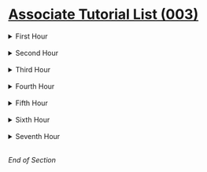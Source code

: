 # [Associate Tutorial List (003)](https://developer.hashicorp.com/terraform/tutorials/certification-associate-tutorials-003)


<details class="faq box"><summary>First Hour</summary>
<p>

<details class="faq box"><summary>What is Infrastructure as Code with Terraform?</summary>
<p>

[What is Infrastructure as Code with Terraform?](https://developer.hashicorp.com/terraform/tutorials/certification-associate-tutorials-003/infrastructure-as-code)
* Learn how infrastructure as code lets you safely build, change, and manage infrastructure. 
* Try Terraform.

</p>
</details>
<br />

<details class="faq box"><summary>Lock and Upgrade Provider Versions</summary>
<p>

[Lock and Upgrade Provider](https://developer.hashicorp.com/terraform/tutorials/certification-associate-tutorials-003/provider-versioning)
* Manage your provider versions using the dependency lock file. 
* Use version constraints to filter provider versions compatible with your configuration. Update your lock file to use a new provider version.

</p>
</details>
<br />

<details class="faq box"><summary>Build Infrastructure</summary>
<p>

[Build Infrastructure](https://developer.hashicorp.com/terraform/tutorials/certification-associate-tutorials-003/aws-build)
* Authenticate to AWS and create an EC2 instance under the AWS free tier. 
* Write and validate Terraform configuration, initialize a configuration directory, and plan and apply a configuration to create infrastructure.

</p>
</details>
<br />

<details class="faq box"><summary>Change Infrastructure</summary>
<p>

[Change Infrastructure](https://developer.hashicorp.com/terraform/tutorials/certification-associate-tutorials-003/aws-change)
* Modify EC2-instance configuration to use a different Ubuntu version. 
* Plan and apply the changes to re-provision a new instance that reflects the new configuration. 
* Learn how Terraform handles infrastructure change management.

</p>
</details>
<br />

<details class="faq box"><summary>Destroy Infrastructure</summary>
<p>

[Destroy Infrastructure](https://developer.hashicorp.com/terraform/tutorials/certification-associate-tutorials-003/aws-destroy)
* Destroy the AWS EC2 instance you created in the previous tutorials. 
* Evaluate the plan and confirm the destruction.

</p>
</details>
<br />

</p>
</details>
<br />

<details class="faq box"><summary>Second Hour</summary>
<p>

<details class="faq box"><summary>Store Remote State</summary>
<p>

[Store Remote State](https://developer.hashicorp.com/terraform/tutorials/certification-associate-tutorials-003/aws-remote)
* Configure Terraform to store state in Terraform Cloud. 
* Add a remote state block directly to configuration or set an environment variable to load remote state configuration when Terraform initializes.

</p>
</details>
<br />

<details class="faq box"><summary>Initialize Terraform Configuration</summary>
<p>

[Initialize Terraform Configuration](https://developer.hashicorp.com/terraform/tutorials/certification-associate-tutorials-003/init)
* Learn what Terraform does when you run `terraform init` in a working directory. 
* Initialize the backend, install providers, download modules, and explore the lock file and .terraform directory.

</p>
</details>
<br />

<details class="faq box"><summary>Create a Terraform Plan</summary>
<p>

[Create a Terraform Plan](https://developer.hashicorp.com/terraform/tutorials/certification-associate-tutorials-003/plan)
* Learn how Terraform constructs an execution plan. 
* Export a plan with the -out flag, review the plan contents, and apply a saved plan.

</p>
</details>
<br />

<details class="faq box"><summary>Apply Terraform Configuration</summary>
<p>

[Apply Terraform Configuration](https://developer.hashicorp.com/terraform/tutorials/certification-associate-tutorials-003/apply)
* Learn how Terraform applies configuration to change your infrastructure. 
* Provision a Docker container, introduce an apply error, note how Terraform handles errors, and perform basic troubleshooting.

</p>
</details>
<br />

<details class="faq box"><summary>Manage Terraform Versions</summary>
<p>

[Manage Terraform Versions](https://developer.hashicorp.com/terraform/tutorials/certification-associate-tutorials-003/versions)
* Update an existing configuration to work with a newer version of Terraform. 
* Use the required_version setting to pin the Terraform versions for your projects. 
* Manage different versions of Terraform across your team.

</p>
</details>
<br />

</p>
</details>
<br />

<details class="faq box"><summary>Third Hour</summary>
<p>

<details class="faq box"><summary>Customize Terraform Configuration with Variables</summary>
<p>

[Customize Terraform Configuration with Variables](https://developer.hashicorp.com/terraform/tutorials/certification-associate-tutorials-003/variables)
* Customize infrastructure for a web application with Terraform. 
* In this tutorial, you will use Terraform input variables, including lists, maps, strings, and booleans, to make the configuration for your infrastructure more flexible.

</p>
</details>
<br />

<details class="faq box"><summary>Protect Sensitive Input Variables</summary>
<p>

[Protect Sensitive Input Variables](https://developer.hashicorp.com/terraform/tutorials/certification-associate-tutorials-003/sensitive-variables)
* Protect sensitive values from accidental exposure using Terraform sensitive input variables. 
* Provision a web application with Terraform, and mark input variables as sensitive to restrict when Terraform prints them out to the console.

</p>
</details>
<br />

<details class="faq box"><summary>Output Data from Terraform</summary>
<p>

[Output Data from Terraform](https://developer.hashicorp.com/terraform/tutorials/certification-associate-tutorials-003/outputs)
* Output data about infrastructure with Terraform outputs. 
* Provision a web application with Terraform, and use output values to export data about your application's infrastructure. 
* Hide sensitive output values.

</p>
</details>
<br />

<details class="faq box"><summary>Query Data Sources</summary>
<p>

[Query Data Sources](https://developer.hashicorp.com/terraform/tutorials/certification-associate-tutorials-003/data-sources)
* Use a data source to configure an EC2 instance with an appropriate AMI for the current region. 
* Use a remote state data source to share data between Terraform projects and to support multiple availability zones.

</p>
</details>
<br />

<details class="faq box"><summary>Create Resource Dependencies</summary>
<p>

[Create Resource Dependencies](https://developer.hashicorp.com/terraform/tutorials/certification-associate-tutorials-003/dependencies)
* Create an implicit dependency between an EC2 instance and its Elastic IP using variable interpolation. 
* Create explicit dependencies on an S3 Bucket and SQS Queue with depends_on. 
* Learn how Terraform creates independent resources in parallel.

</p>
</details>
<br />

<details class="faq box"><summary>Perform Dynamic Operations with Functions</summary>
<p>

[Perform Dynamic Operations with Functions](https://developer.hashicorp.com/terraform/tutorials/certification-associate-tutorials-003/functions)
* Use templatefile and lookup functions to generate dynamic user data for an EC2 instance and find a region-specific AMI.

</p>
</details>
<br />

<details class="faq box"><summary>Create Dynamic Expressions</summary>
<p>

[Create Dynamic Expressions](https://developer.hashicorp.com/terraform/tutorials/certification-associate-tutorials-003/expressions)
* Make your Terraform configurations more dynamic and reusable with expressions. 
* Use locals to assign expressions to variables for reuse, conditionals to declare if/then scenarios, and the splat expression to return attributes from complex value types.

</p>
</details>
<br />

</p>
</details>
<br />

<details class="faq box"><summary>Fourth Hour</summary>
<p>

<details class="faq box"><summary>Modules Overview</summary>
<p>

[Modules Overview](https://developer.hashicorp.com/terraform/tutorials/certification-associate-tutorials-003/module)
* Read about how Terraform modules make configuration easier to organize, understand, reuse, and share. 
* Learn about the directory structure of a module, and how to call them.

</p>
</details>
<br />

<details class="faq box"><summary>Use Registry Modules in Configuration</summary>
<p>

[Use Registry Modules in Configuration](https://developer.hashicorp.com/terraform/tutorials/certification-associate-tutorials-003/module-use)
* Use modules from the public Terraform Registry to define an Amazon VPC containing two EC2 instances. 
* Select module and root input and output variables, install the modules, and apply the configuration.

</p>
</details>
<br />

<details class="faq box"><summary>Build and Use a Local Module</summary>
<p>

[Build and Use a Local Module](https://developer.hashicorp.com/terraform/tutorials/certification-associate-tutorials-003/module-create)
* Write a local module to create an Amazon S3 bucket hosting a static website. 
* Create a module directory, write the module configuration, variables, and outputs, and call the module from a root configuration.

</p>
</details>
<br />

<details class="faq box"><summary>Refactor Monolithic Terraform Configuration</summary>
<p>

[Refactor Monolithic Terraform Configuration](https://developer.hashicorp.com/terraform/tutorials/certification-associate-tutorials-003/organize-configuration)
* Deploy development and production versions of an S3-hosted static website. 
* Separate their configuration into files, directories, and workspaces, and explore the architectural trade-offs of each approach.

</p>
</details>
<br />

<details class="faq box"><summary>Module Creation - Recommended Pattern</summary>
<p>

[Module Creation - Recommended Pattern](https://developer.hashicorp.com/terraform/tutorials/certification-associate-tutorials-003/pattern-module-creation)
* Learn the architectural recommendations for module creation distilled from engagements with large enterprises using Terraform. 
* Use Terraform module best practices to scope, build, improve and consume Terraform modules.

</p>
</details>
<br />

</p>
</details>
<br />

<details class="faq box"><summary>Fifth Hour</summary>
<p>

<details class="faq box"><summary>Manage Resources in Terraform State</summary>
<p>

[Manage Resources in Terraform State](https://developer.hashicorp.com/terraform/tutorials/certification-associate-tutorials-003/state-cli)
* Create an EC2 instance and security group, and move a resource to another state file. 
* Remove, replace, and re-import resources to manage state and reconcile drift in your infrastructure.

</p>
</details>
<br />

<details class="faq box"><summary>Import Terraform Configuration</summary>
<p>

[Import Terraform Configuration](https://developer.hashicorp.com/terraform/tutorials/certification-associate-tutorials-003/state-import)
* Import existing infrastructure into Terraform. 
* In this tutorial, you will use Terraform import to manage an existing Docker container and learn important considerations to keep in mind when importing infrastructure into Terraform.

</p>
</details>
<br />

<details class="faq box"><summary>Target Resources</summary>
<p>

[Target Resources](https://developer.hashicorp.com/terraform/tutorials/certification-associate-tutorials-003/resource-targeting)
* Apply changes to an AWS S3 bucket and bucket objects using resource targeting. 
* Target individual resources, modules, and collections of resources to change or destroy. 
* Explore how Terraform handles upstream and downstream dependencies.

</p>
</details>
<br />

<details class="faq box"><summary>Manage Resource Drift</summary>
<p>

[Manage Resource Drift](https://developer.hashicorp.com/terraform/tutorials/certification-associate-tutorials-003/resource-drift)
* Create an AWS instance and security group. 
* Manually change the instance to create drift in your Terraform state file. 
* Reconcile your state drift and import your resources while avoiding downtime.

</p>
</details>
<br />

<details class="faq box"><summary>Use Refresh-Only Mode to Sync Terraform State</summary>
<p>

[Use Refresh-Only Mode to Sync Terraform State](https://developer.hashicorp.com/terraform/tutorials/certification-associate-tutorials-003/refresh)
* Use refresh-only plans and applies to update Terraform state to match real-world infrastructure. 
* Understand the implicit refresh behavior in Terraform plan and apply operations.

</p>
</details>
<br />

<details class="faq box"><summary>Troubleshoot Terraform</summary>
<p>

[Troubleshoot Terraform](https://developer.hashicorp.com/terraform/tutorials/certification-associate-tutorials-003/troubleshooting-workflow)
* Interpret and fix a Terraform configuration with common configuration language errors and deploy an EC2 instance with security groups in AWS. 
* Learn best practices for logging application errors and reporting bugs.

</p>
</details>
<br />

</p>
</details>
<br />

<details class="faq box"><summary>Sixth Hour</summary>
<p>

<details class="faq box"><summary>Inject Secrets into Terraform Using the Vault Provider</summary>
<p>

[Inject Secrets into Terraform Using the Vault Provider](https://developer.hashicorp.com/terraform/tutorials/certification-associate-tutorials-003/secrets-vault)
* Configure the AWS Secrets Engine to manage IAM credentials in Vault through Terraform. 
* Then use the short-lived, Vault-generated, dynamic secrets to provision EC2 instances.

</p>
</details>
<br />

<details class="faq box"><summary>Log in to Terraform Cloud from the CLI</summary>
<p>

[Log in to Terraform Cloud from the CLI](https://developer.hashicorp.com/terraform/tutorials/certification-associate-tutorials-003/cloud-login)
* Log into Terraform Cloud or Enterprise with the Terraform CLI to migrate state, trigger remote runs, and interact with Terraform Cloud.

</p>
</details>
<br />

<details class="faq box"><summary>Migrate State to Terraform Cloud</summary>
<p>

[Migrate State to Terraform Cloud](https://developer.hashicorp.com/terraform/tutorials/certification-associate-tutorials-003/cloud-migrate)
* Migrate a state file to Terraform Cloud for secure storage and easy collaboration.

</p>
</details>
<br />

<details class="faq box"><summary>What is Terraform Cloud - Intro and Sign Up</summary>
<p>

[What is Terraform Cloud - Intro and Sign Up](https://developer.hashicorp.com/terraform/tutorials/certification-associate-tutorials-003/cloud-sign-up)
* Sign up for Terraform Cloud, which provides free remote state storage, a stable run environment, version control system (VCS) driven plans and applies, a collaborative web GUI, and more. 
* Create your first organization.

</p>
</details>
<br />

<details class="faq box"><summary>Create a Credentials Variable Set</summary>
<p>

[Create a Credentials Variable Set](https://developer.hashicorp.com/terraform/tutorials/certification-associate-tutorials-003/cloud-create-variable-set)
* Create a variable set for your AWS IAM credentials that you can reuse across workspaces. 
* Apply the variable set to a workspace.

</p>
</details>
<br />

<details class="faq box"><summary>Create a Workspace</summary>
<p>

[Create a Workspace](https://developer.hashicorp.com/terraform/tutorials/certification-associate-tutorials-003/cloud-workspace-create)
* Create a CLI-driven Terraform Cloud workspace. Update configuration to enable integration with Terraform Cloud.

</p>
</details>
<br />

</p>
</details>
<br />

<details class="faq box"><summary>Seventh Hour</summary>
<p>

<details class="faq box"><summary>Create Infrastructure</summary>
<p>

[Create Infrastructure](https://developer.hashicorp.com/terraform/tutorials/certification-associate-tutorials-003/cloud-workspace-configure)
* Set EC2 instance attributes using Terraform Cloud workspace variables. 
* Create the instance by planning and applying a run in Terraform Cloud.

</p>
</details>
<br />

<details class="faq box"><summary>Change Infrastructure</summary>
<p>

[Change Infrastructure](https://developer.hashicorp.com/terraform/tutorials/certification-associate-tutorials-003/cloud-change)
* Use command line input variables to modify infrastructure managed by Terraform Cloud. 
* Review workspace contents and interface.

</p>
</details>
<br />

<details class="faq box"><summary>Use VCS-Driven Workflow</summary>
<p>

[Use VCS-Driven Workflow](https://developer.hashicorp.com/terraform/tutorials/certification-associate-tutorials-003/cloud-vcs-change)
* Update a workspace to use the version control system-driven workflow with GitHub. 
* Queue a speculative plan by opening a pull request.

</p>
</details>
<br />

<details class="faq box"><summary>Destroy Resources and Workspaces</summary>
<p>

[Destroy Resources and Workspaces](https://developer.hashicorp.com/terraform/tutorials/certification-associate-tutorials-003/cloud-destroy)
* Destroy the resources in a Terraform Cloud workspace, and delete the workspace via the web UI.

</p>
</details>
<br />

</p>
</details>
<br />

*End of Section*
